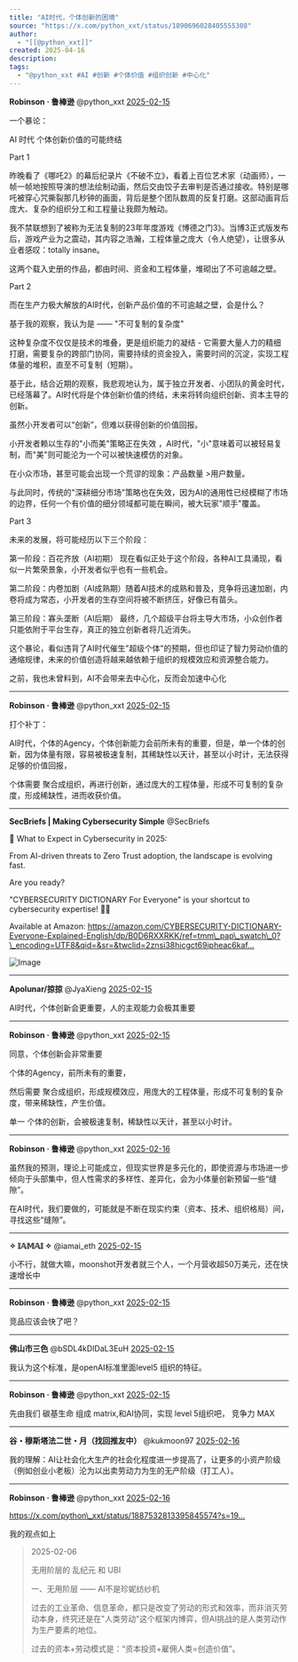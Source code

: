 ```yaml
---
title: "AI时代，个体创新的困境"
source: "https://x.com/python_xxt/status/1890696028405555308"
author:
  - "[[@python_xxt]]"
created: 2025-04-16
description:
tags:
  - "@python_xxt #AI #创新 #个体价值 #组织创新 #中心化"
---
```

**Robinson · 鲁棒逊** @python\_xxt [2025-02-15](https://x.com/python_xxt/status/1890696028405555308/history)

一个暴论：

AI 时代 个体创新价值的可能终结  
  
Part 1

昨晚看了《哪吒2》的幕后纪录片《不破不立》，看着上百位艺术家（动画师），一帧一帧地按照导演的想法绘制动画，然后交由饺子去审判是否通过接收。特别是哪吒被穿心咒撕裂那几秒钟的画面，背后是整个团队数周的反复打磨。这部动画背后庞大、复杂的组织分工和工程量让我颇为触动。  
  
我不禁联想到了被称为无法复制的23年年度游戏《博德之门3》。当博3正式版发布后，游戏产业为之震动，其内容之浩瀚，工程体量之庞大（令人绝望），让很多从业者感叹：totally insane。  
  
这两个载入史册的作品，都由时间、资金和工程体量，堆砌出了不可逾越之壁。  
  
Part 2

而在生产力极大解放的AI时代，创新产品价值的不可逾越之壁，会是什么？  
  
基于我的观察，我认为是 —— "不可复制的复杂度"  
  
这种复杂度不仅仅是技术的堆叠，更是组织能力的凝结 - 它需要大量人力的精细打磨，需要复杂的跨部门协同，需要持续的资金投入，需要时间的沉淀，实现工程体量的堆积，直至不可复制（短期）。  
  
基于此，结合近期的观察，我悲观地认为，属于独立开发者、小团队的黄金时代，已经落幕了。AI时代将是个体创新价值的终结，未来将转向组织创新、资本主导的创新。  
  
虽然小开发者可以“创新”，但难以获得创新的价值回报。  
  
小开发者赖以生存的"小而美"策略正在失效 ，AI时代，"小"意味着可以被轻易复制，而"美"则可能沦为一个可以被快速模仿的对象。  
  
在小众市场，甚至可能会出现一个荒谬的现象：产品数量 >用户数量。  
  
与此同时，传统的"深耕细分市场"策略也在失效，因为AI的通用性已经模糊了市场的边界，任何一个有价值的细分领域都可能在瞬间，被大玩家"顺手"覆盖。  
  
Part 3

未来的发展，将可能经历以下三个阶段：  
  
第一阶段：百花齐放（AI初期） 现在看似正处于这个阶段，各种AI工具涌现，看似一片繁荣景象，小开发者似乎也有一些机会。  
  
第二阶段：内卷加剧（AI成熟期）随着AI技术的成熟和普及，竞争将迅速加剧，内卷将成为常态，小开发者的生存空间将被不断挤压，好像已有苗头。  
  
第三阶段：寡头垄断（AI后期） 最终，几个超级平台将主导大市场，小众创作者只能依附于平台生存，真正的独立创新者将几近消失。  
  
这个暴论，看似违背了AI时代催生"超级个体"的预期，但也印证了智力劳动价值的通缩规律，未来的价值创造将越来越依赖于组织的规模效应和资源整合能力。  
  
之前，我也未曾料到，AI不会带来去中心化，反而会加速中心化

---

**Robinson · 鲁棒逊** @python\_xxt [2025-02-15](https://x.com/python_xxt/status/1890749501838668267)

打个补丁：

AI时代，个体的Agency，个体创新能力会前所未有的重要，但是，单一个体的创新，因为体量有限，容易被极速复制，其稀缺性以天计，甚至以小时计，无法获得足够的价值回报，

个体需要 聚合成组织，再进行创新，通过庞大的工程体量，形成不可复制的复杂度，形成稀缺性，进而收获价值。

---

**SecBriefs | Making Cybersecurity Simple** @SecBriefs

🤖 What to Expect in Cybersecurity in 2025:

From AI-driven threats to Zero Trust adoption, the landscape is evolving fast.

Are you ready?

"CYBERSECURITY DICTIONARY For Everyone" is your shortcut to cybersecurity expertise! 🚀💪

Available at Amazon: https://amazon.com/CYBERSECURITY-DICTIONARY-Everyone-Explained-English/dp/B0D6RXXRKK/ref=tmm\_pap\_swatch\_0?\_encoding=UTF8&qid=&sr=&twclid=2znsi38hicgct69ipheac6kaf…

![Image](https://pbs.twimg.com/media/Gf9gc8cXsAAUBe5?format=jpg&name=large)

---

**Apolunar/掠掠** @JyaXieng [2025-02-15](https://x.com/JyaXieng/status/1890727218625626303)

AI时代，个体创新会更重要，人的主观能力会极其重要

---

**Robinson · 鲁棒逊** @python\_xxt [2025-02-15](https://x.com/python_xxt/status/1890728407945936965)

同意，个体创新会非常重要

个体的Agency，前所未有的重要，

然后需要 聚合成组织，形成规模效应，用庞大的工程体量，形成不可复制的复杂度，带来稀缺性，产生价值。

单一 个体的创新，会被极速复制，稀缺性以天计，甚至以小时计。

---

**Robinson · 鲁棒逊** @python\_xxt [2025-02-16](https://x.com/python_xxt/status/1891120809097166981)

虽然我的预测，理论上可能成立，但现实世界是多元化的，即使资源与市场进一步倾向于头部集中，但人性需求的多样性、差异化，会为小体量创新预留一些“缝隙”。

在AI时代，我们要做的，可能就是不断在现实约束（资本、技术、组织格局）间，寻找这些“缝隙”。

---

**✧ 𝕀𝔸𝕄𝔸𝕀 ✧** @iamai\_eth [2025-02-15](https://x.com/iamai_eth/status/1890726222436475231)

小不行，就做大嘛，moonshot开发者就三个人，一个月营收超50万美元，还在快速增长中

---

**Robinson · 鲁棒逊** @python\_xxt [2025-02-15](https://x.com/python_xxt/status/1890726717410378222)

竞品应该会快了吧？

---

**佛山市三色** @bSDL4kDIDaL3EuH [2025-02-15](https://x.com/bSDL4kDIDaL3EuH/status/1890814934453268813)

我认为这个标准，是openAI标准里面level5 组织的特征。

---

**Robinson · 鲁棒逊** @python\_xxt [2025-02-15](https://x.com/python_xxt/status/1890815687360156155)

先由我们 碳基生命 组成 matrix,和AI协同，实现 level 5组织吧， 竞争力 MAX

---

**谷・穆斯塔法二世・月（找回推友中）** @kukmoon97 [2025-02-16](https://x.com/kukmoon97/status/1890982320892473814)

我的理解：AI让社会化大生产的社会化程度进一步提高了，让更多的小资产阶级（例如创业小老板）沦为以出卖劳动力为生的无产阶级（打工人）。

---

**Robinson · 鲁棒逊** @python\_xxt [2025-02-16](https://x.com/python_xxt/status/1890985185857999305)

https://x.com/python\_xxt/status/1887532813395845574?s=19…

我的观点如上

> 2025-02-06
> 
> 无用阶层的 乱纪元 和 UBI
> 
> 一、无用阶层 —— AI不是珍妮纺纱机
> 
> 过去的工业革命、信息革命，都只是改变了劳动的形式和效率，而非消灭劳动本身，终究还是在"人类劳动"这个框架内博弈，但AI挑战的是人类劳动作为生产要素的地位。
> 
> 过去的资本+劳动模式是：“资本投资+雇佣人类=创造价值”。